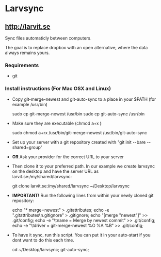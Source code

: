 # Larvsync
## http://larvit.se

Sync files automaticly between computers.

The goal is to replace dropbox with an open alternative, where the data always remains yours.

### Requirements
* git

### Install instructions (For Mac OSX and Linux)
* Copy git-merge-newest and git-auto-sync to a place in your $PATH (for example /usr/bin)

    sudo cp git-merge-newest /usr/bin
    sudo cp git-auto-sync /usr/bin
 
* Make sure they are executable (chmod a+x <file>)

    sudo chmod a+rx /usr/bin/git-merge-newest /usr/bin/git-auto-sync
 
* Set up your server with a git repository created with "git init --bare --shared=group"
* **OR** Ask your provider for the correct URL to your server
* Then clone it to your preferred path. In our example we create larvsync on the desktop and have the server URL as larvit.se:/my/shared/larvsync:

    git clone larvit.se:/my/shared/larvsync ~/Desktop/larvsync

* **IMPORTANT!** Run the following lines from within your newly cloned git repository:

    echo "* merge=newest" > .gitattributes;
    echo -e ".gitattributes\n.gitignore" > .gitignore;
    echo "[merge \"newest\"]" >> .git/config;
    echo -e "\tname = Merge by newest commit" >> .git/config;
    echo -e "\tdriver = git-merge-newest %O %A %B" >> .git/config;

* To have it sync, run this script. You can put it in your auto-start if you dont want to do this each time.

    cd ~/Desktop/larvsync; git-auto-sync;


